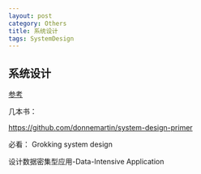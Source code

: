 ```yaml
---
layout: post
category: Others
title: 系统设计
tags: SystemDesign
---
```


## 系统设计

[参考](https://soulmachine.gitbooks.io/system-design/content/cn/)

几本书：

https://github.com/donnemartin/system-design-primer


必看： Grokking system design

设计数据密集型应用-Data-Intensive Application

